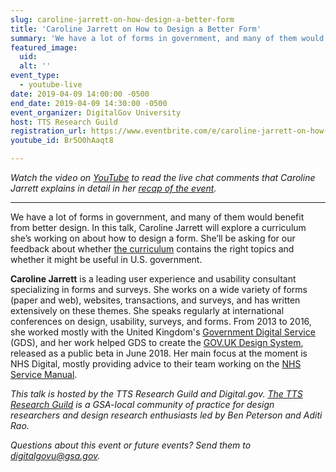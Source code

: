 ```yaml
---
slug: caroline-jarrett-on-how-design-a-better-form
title: 'Caroline Jarrett on How to Design a Better Form'
summary: 'We have a lot of forms in government, and many of them would benefit from better design&#46; In this talk, Caroline Jarrett will explore a curriculum she’s working on about how to design forms&#46;'
featured_image: 
  uid: 
  alt: ''
event_type: 
  - youtube-live
date: 2019-04-09 14:00:00 -0500
end_date: 2019-04-09 14:30:00 -0500
event_organizer: DigitalGov University
host: TTS Research Guild
registration_url: https://www.eventbrite.com/e/caroline-jarrett-on-how-to-design-a-better-form-registration-58448034645
youtube_id: Br5O0hAaqt8

---
```


_Watch the video on [YouTube](https://www.youtube.com/watch?v=Br5O0hAaqt8) to read the live chat comments that Caroline Jarrett explains in detail in her [recap of the event](http://www.effortmark.co.uk/discussing-a-topic-map-for-how-to-design-better-a-form/)._ 

***

We have a lot of forms in government, and many of them would benefit from better design. In this talk, Caroline Jarrett will explore a curriculum she’s working on about how to design a form. She’ll be asking for our feedback about whether [the curriculum](http://www.effortmark.co.uk/a-draft-curriculum-for-how-to-design-a-form/) contains the right topics and whether it might be useful in U.S. government.

**Caroline Jarrett** is a leading user experience and usability consultant specializing in forms and surveys. She works on a wide variety of forms (paper and web), websites, transactions, and surveys, and has written extensively on these themes. She speaks regularly at international conferences on design, usability, surveys, and forms. From 2013 to 2016, she worked mostly with the United Kingdom's [Government Digital Service](https://gds.blog.gov.uk/about/) (GDS), and her work helped GDS to create the [GOV.UK Design System](https://design-system.service.gov.uk/), released as a public beta in June 2018. Her main focus at the moment is NHS Digital, mostly providing advice to their team working on the [NHS Service Manual](https://beta.nhs.uk/service-manual/).

*This talk is hosted by the TTS Research Guild and Digital.gov. [The TTS Research Guild](https://github.com/18F/g-research) is a GSA-local community of practice for design researchers and design research enthusiasts led by Ben Peterson and Aditi Rao.*

*Questions about this event or future events? Send them to [digitalgovu@gsa.gov](mailto:digitalgovu@gsa.gov).* 
